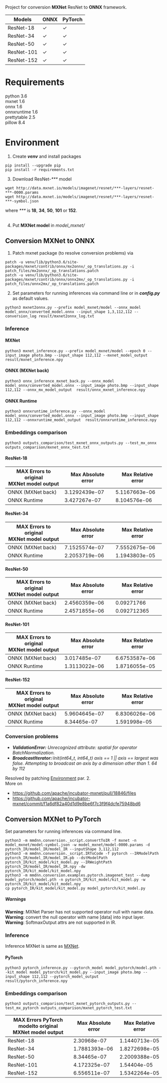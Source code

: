 Project for conversion **MXNet** ResNet to **ONNX** framework.


| Models     | ONNX    | PyTorch |
|------------|---------|---------|
| ResNet-18  | &check; | &check; |
| ResNet-34  | &check; | &check; |
| ResNet-50  | &check; | &check; |
| ResNet-101 | &check; | &check; |
| ResNet-152 | &check; | &check; |

# Requirements

python 3.6 \
mxnet 1.6 \
onnx 1.6 \
onnxruntime 1.6 \
prettytable 2.5 \
pillow 8.4


# Environment

1. Create **_venv_** and install packages

```console
pip install --upgrade pip
pip install -r requirements.txt
```

3. Download ResNet-_***_ model

```console
wget http://data.mxnet.io/models/imagenet/resnet/***-layers/resnet-***-0000.params
wget http://data.mxnet.io/models/imagenet/resnet/***-layers/resnet-***-symbol.json
```

where _***_ is **18**, **34**, **50**, **101** or **152**.<br/><br/>

4. Put **MXNet model** in _model_mxnet/_

## Conversion MXNet to ONNX
1. Patch mxnet package (to resolve conversion problems) via

```console
patch -u venv/lib/python3.6/site-packages/mxnet/contrib/onnx/mx2onnx/_op_translations.py -i patch_files/mx2onnx/_op_translations.patch
patch -u venv/lib/python3.6/site-packages/mxnet/contrib/onnx/onnx2mx/_op_translations.py -i patch_files/onnx2mx/_op_translations.patch
```


2. Set parameters for running inferences via command line or in **_config.py_** as default values.

```console
python3 mxnet2onnx.py --prefix model_mxnet/model --onnx_model model_onnx/converted_model.onnx --input_shape 1,3,112,112 --conversion_log result/mxnet2onnx_log.txt
```

### Inference

#### MXNet

```console
python3 mxnet_inference.py --prefix model_mxnet/model --epoch 0 --input_image photo.bmp --input_shape 112,112 --mxnet_model_output  result/mxnet_inference.npy
```

#### ONNX (MXNet back)

```console
python3 onnx_inference_mxnet_back.py --onnx_model model_onnx/converted_model.onnx --input_image photo.bmp --input_shape 112,112 --onnx_mx_model_output  result/onnx_mxnet_inference.npy
```

#### ONNX Runtime

```console
python3 onnxruntime_inference.py --onnx_model model_onnx/converted_model.onnx --input_image photo.bmp --input_shape 112,112 --onnxruntime_model_output  result/onnxruntime_inference.npy 
```

### Embeddings comparison

```console
python3 outputs_comparison/test_mxnet_onnx_outputs.py --test_mx_onnx outputs_comparison/mxnet_onnx_test.txt
```

#### ResNet-18

| MAX Errors to original <br/>MXNet model output | Max Absolute error | Max Relative error |
|------------------------------------------------|--------------------|--------------------|
| ONNX (MXNet back)                              | 3.1292439e-07      | 5.1167663e-06      |
| ONNX Runtime                                   | 3.427267e-07       | 8.104576e-06       |

#### ResNet-34

| MAX Errors to original <br/>MXNet model output | Max Absolute error | Max Relative error |
|------------------------------------------------|--------------------|--------------------|
| ONNX (MXNet back)                              | 7.1525574e-07      | 7.5552675e-06      |
| ONNX Runtime                                   | 2.2053719e-06      | 1.1943803e-05      |

#### ResNet-50

| MAX Errors to original <br/>MXNet model output | Max Absolute error | Max Relative error |
|------------------------------------------------|--------------------|--------------------|
| ONNX (MXNet back)                              | 2.4560359e-06      | 0.09271766         |
| ONNX Runtime                                   | 2.4571855e-06      | 0.092712365        |

#### ResNet-101

| MAX Errors to original <br/>MXNet model output | Max Absolute error | Max Relative error |
|------------------------------------------------|--------------------|--------------------|
| ONNX (MXNet back)                              | 3.017485e-07       | 6.6753587e-06      |
| ONNX Runtime                                   | 1.3113022e-06      | 1.8716055e-05      |

#### ResNet-152

| MAX Errors to original <br/>MXNet model output | Max Absolute error | Max Relative error |
|------------------------------------------------|--------------------|--------------------|
| ONNX (MXNet back)                              | 5.9604645e-07      | 6.8306026e-06      |
| ONNX Runtime                                   | 8.34465e-07        | 1.591998e-05       |

### Conversion problems

* _**ValidationError:** Unrecognized attribute: spatial for operator BatchNormalization._
* _**BroadcastIterator:**:Init(int64_t, int64_t) axis == 1 || axis == largest was false. Attempting to broadcast an axis
  by a dimension other than 1. 64 by 112_

Resolved by patching [Environment](#Environment) par. 2. \
More on

* https://github.com/apache/incubator-mxnet/pull/18846/files
* https://github.com/apache/incubator-mxnet/commit/f1a6df82a40d1d9e8be6f7c3f9f4dcfe75948bd6


## Conversion MXNet to PyTorch
Set parameters for running inferences via command line.
```console
python3 -m mmdnn.conversion._script.convertToIR -f mxnet -n model_mxnet/model-symbol.json -w model_mxnet/model-0000.params -d pytorch_IR/model_IR/model_IR --inputShape 3,112,112
python3 -m mmdnn.conversion._script.IRToCode -f pytorch --IRModelPath pytorch_IR/model_IR/model_IR.pb --dstModelPath pytorch_IR/kit_model/kit_model.py --IRWeightPath pytorch_IR/model_IR/model_IR.npy -dw pytorch_IR/kit_model/kit_model.npy
python3 -m mmdnn.conversion.examples.pytorch.imagenet_test --dump model_pytorch/model.pth -n pytorch_IR/kit_model/kit_model.py -w pytorch_IR/kit_model/kit_model.npy
cp pytorch_IR/kit_model/kit_model.py model_pytorch/kit_model.py
```

##### Warnings
**Warning**: MXNet Parser has not supported operator null with name data. \
**Warning**: convert the null operator with name [data] into input layer. \
**Warning**: SoftmaxOutput attrs are not supported in IR.

### Inference

Inference MXNet is same as [MXNet](###MXNet).

#### PyTorch
```console
python3 pytorch_inference.py --pytorch_model model_pytorch/model.pth --kit_model model_pytorch/kit_model.py --input_image photo.bmp --input_shape 112,112 --pytorch_model_output  result/pytorch_inference.npy
```

### Embeddings comparison
```console
python3 outputs_comparison/test_mxnet_pytorch_outputs.py --test_mx_pytorch outputs_comparison/mxnet_pytorch_test.txt
```


| MAX Errors PyTorch modelto original <br/>MXNet model output | Max Absolute error | Max Relative error |
|-------------------------------------------------------------|--------------------|--------------------|
| ResNet-18                                                   | 2.30968e-07        | 1.1440713e-05      |
| ResNet-34                                                   | 1.7881393e-06      | 1.8272698e-05      |
| ResNet-50                                                   | 8.34465e-07        | 2.2009388e-05      |
| ResNet-101                                                  | 4.172325e-07       | 1.54404e-05        |
| ResNet-152                                                  | 6.556511e-07       | 1.5342264e-05      |


